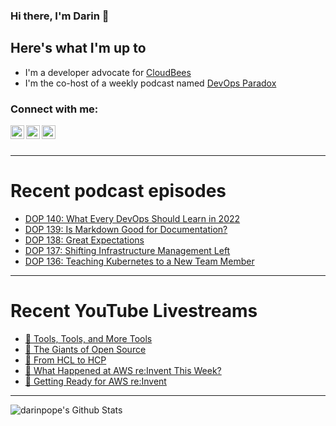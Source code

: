 ### Hi there, I'm Darin 👋

## Here's what I'm up to
- I'm a developer advocate for [CloudBees][cloudbees-website]
- I'm the co-host of a weekly podcast named [DevOps Paradox][dop-website]

### Connect with me:

[<img align="left" alt="darinpope | Twitter" width="22px" src="https://cdn.jsdelivr.net/npm/simple-icons@v3/icons/twitter.svg" />][twitter]
[<img align="left" alt="darinpope | LinkedIn" width="22px" src="https://cdn.jsdelivr.net/npm/simple-icons@v3/icons/linkedin.svg" />][linkedin]
[<img align="left" alt="darinpope | Instagram" width="22px" src="https://cdn.jsdelivr.net/npm/simple-icons@v3/icons/instagram.svg" />][instagram]

<br />
<br />

---

# Recent podcast episodes
<!-- BLOG-POST-LIST:START -->
- [DOP 140: What Every DevOps Should Learn in 2022](https://www.devopsparadox.com/episodes/what-every-devops-should-learn-in-2022-140/)
- [DOP 139: Is Markdown Good for Documentation?](https://www.devopsparadox.com/episodes/is-markdown-good-for-documentation-139/)
- [DOP 138: Great Expectations](https://www.devopsparadox.com/episodes/great-expectations-138/)
- [DOP 137: Shifting Infrastructure Management Left](https://www.devopsparadox.com/episodes/shifting-infrastructure-management-left-137/)
- [DOP 136: Teaching Kubernetes to a New Team Member](https://www.devopsparadox.com/episodes/teaching-kubernetes-to-a-new-team-member-136/)
<!-- BLOG-POST-LIST:END -->

---

# Recent YouTube Livestreams
<!-- YOUTUBE:START -->
- [🔴 Tools, Tools, and More Tools](https://www.youtube.com/watch?v=e490khNiI5s)
- [🔴 The Giants of Open Source](https://www.youtube.com/watch?v=4nFRKbY_HVE)
- [🔴 From HCL to HCP](https://www.youtube.com/watch?v=kqH-11A3bMA)
- [🔴 What Happened at AWS re:Invent This Week?](https://www.youtube.com/watch?v=YiCbE5Lssa4)
- [🔴 Getting Ready for AWS re:Invent](https://www.youtube.com/watch?v=8aWjLOHU6cs)
<!-- YOUTUBE:END -->

---

<img align="left" alt="darinpope's Github Stats" src="https://github-readme-stats.codestackr.vercel.app/api?username=darinpope&show_icons=true&hide_border=true" />


[website]: https://www.darinpope.com/
[twitter]: https://twitter.com/darinpope
[youtube]: https://youtube.com/darinpope
[instagram]: https://instagram.com/darinpope
[linkedin]: https://linkedin.com/in/darinpope
[cloudbees-website]: https://www.cloudbees.com/
[dop-website]: https://www.devopsparadox.com/

<!--
**darinpope/darinpope** is a ✨ _special_ ✨ repository because its `README.md` (this file) appears on your GitHub profile.

Here are some ideas to get you started:

- 🔭 I’m currently working on ...
- 🌱 I’m currently learning ...
- 👯 I’m looking to collaborate on ...
- 🤔 I’m looking for help with ...
- 💬 Ask me about ...
- 📫 How to reach me: ...
- 😄 Pronouns: ...
- ⚡ Fun fact: ...
-->
